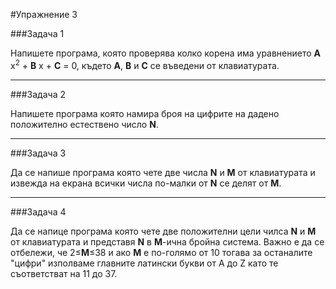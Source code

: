 #Упражнение 3

###Задача 1

Напишете програма, която проверява колко корена има уравнението __A__ x<sup>2</sup> + __B__ x + __C__ = 0, където __A__, __B__ и __C__ се въведени от клавиатурата.

---

###Задача 2

Напишете програма която намира броя на цифрите на дадено положително естествено число __N__.

---

###Задача 3

Да се напише програма която чете две числа __N__ и __M__ от клавиатурата и извежда на екрана всички числа по-малки от __N__ се делят от __M__.

---

###Задача 4

Да се напице програма която чете две положителни цели чилса __N__ и __М__ от клавиатурата и представя __N__ в __М__-ична бройна система. Важно е да се отбележи, че 2&le;__М__&le;38 и ако __М__ е по-голямо от 10 тогава за останалите "цифри" изполваме главните латински букви от A до Z като те съответстват на 11 до 37. 

